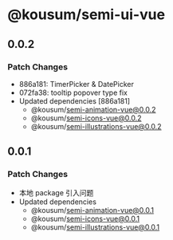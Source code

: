 # @kousum/semi-ui-vue

## 0.0.2

### Patch Changes

-   886a181: TimerPicker & DatePicker
-   072fa38: tooltip popover type fix
-   Updated dependencies [886a181]
    -   @kousum/semi-animation-vue@0.0.2
    -   @kousum/semi-icons-vue@0.0.2
    -   @kousum/semi-illustrations-vue@0.0.2

## 0.0.1

### Patch Changes

-   本地 package 引入问题
-   Updated dependencies
    -   @kousum/semi-animation-vue@0.0.1
    -   @kousum/semi-icons-vue@0.0.1
    -   @kousum/semi-illustrations-vue@0.0.1
